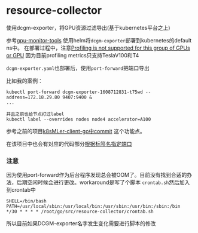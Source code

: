# resource-collector
使用dcgm-exporter，将GPU资源过滤导出(基于kubernetes平台之上)


参考[gpu-monitor-tools](https://github.com/NVIDIA/gpu-monitoring-tools#quickstart-on-kubernetes)
使用helm将`dcgm-exporter`部署到kubernetes的default ns中。
在部署过程中，注意[Profiling is not supported for this group of GPUs or GPU](https://github.com/NVIDIA/gpu-monitoring-tools/issues/119#issuecomment-722885536)
因为目前profiling metrics只支持TeslaV100和T4

`dcgm-exporter.yaml`也部署后，使用`port-forward`把端口导出

比如我的案例：
```
kubectl port-forward dcgm-exporter-1608712831-t75wd --address=172.18.29.80 9407:9400 &
...

并且之前也给节点打过label
kubectl label --overrides nodes node4 accelerator=A100
```

参考之前的项目[k8sMLer-client-go中commit](https://github.com/ReyRen/k8sMLer-client-go/commit/751c5605fad2cbfc30fc0da95787e441ee5f95de)
这个功能点。

在该项目中也会有对应的代码部分[根据标签名指定端口](https://github.com/ReyRen/resource-collector/blob/288be2c289c88a377711a35bc598e76767041612/common.go#L45)

### 注意
因为使用port-forward作为后台程序发现总会被OOM了。目前没有找到合适的办法，后期空闲时候会进行更改。workaround是写了个脚本
`crontab.sh`然后加入到crontab中
```
SHELL=/bin/bash
PATH=/usr/local/sbin:/usr/local/bin:/usr/sbin:/usr/bin:/sbin:/bin
*/30 * * * * /root/go/src/resource-collector/crontab.sh
```
所以目前如果DCGM-exporter名字发生变化需要进行脚本的修改